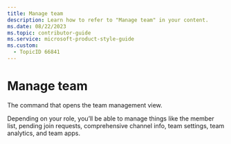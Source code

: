 ```yaml
---
title: Manage team
description: Learn how to refer to "Manage team" in your content.
ms.date: 08/22/2023
ms.topic: contributor-guide
ms.service: microsoft-product-style-guide
ms.custom:
  - TopicID 66841
---
```



# Manage team

The command that opens the team management view.

Depending on your role, you’ll be able to manage things like the member list, pending join requests, comprehensive channel info, team settings, team analytics, and team apps.

